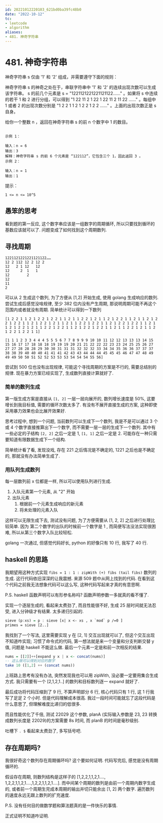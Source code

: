 ```yaml
---
id: 20221012220103_621bd0ba39fc48b0
date: "2022-10-12"
tc:
- leetcode
- algorithm
aliases:
- 481. 神奇字符串
---
```


# 481. 神奇字符串

神奇字符串 s 仅由 '1' 和 '2' 组成，并需要遵守下面的规则：

神奇字符串 s 的神奇之处在于，串联字符串中 '1' 和 '2' 的连续出现次数可以生成该字符串。
s 的前几个元素是 s = "1221121221221121122……" 。如果将 s 中连续的若干 1 和 2 进行分组，可以得到 "1 22 11 2 1 22 1 22 11 2 11 22 ......" 。每组中 1 或者 2 的出现次数分别是 "1 2 2 1 1 2 1 2 2 1 2 2 ......" 。上面的出现次数正是 s 自身。

给你一个整数 n ，返回在神奇字符串 s 的前 n 个数字中 1 的数目。

```

示例 1：

输入：n = 6
输出：3
解释：神奇字符串 s 的前 6 个元素是 “122112”，它包含三个 1，因此返回 3 。
示例 2：

输入：n = 1
输出：1

```

提示：

`1 <= n <= 10^5`

## 愚笨的思考

看到题的第一反应, 这个数字串应该是一组数字的周期循环, 所以只要找到循环的基数应该就可以了. 问题变成了如何找到这个周期数列.

## 寻找周期

```
1221121221221121122……
12 2 112 12 2 12 2
12   2 1 12   12
12     2  1   1
12        2
12
11
2
```

可以从 2 生成这个数列, 为了方便从 [1,2] 开始生成, 使用 golang 生成响应的数列.尝试生成后感觉没啥规律, 至少 382 位内没有产生周期, 那说明周期可能不再这个范围内或者就没有周期. 简单统计可以得到一下数列

```
[1 2 2 1 1 2 1 2 2 1 2 2 1 1 2 1 1 2 2 1 2 1 1 2 1 2 2 1 1 2 1 1 2 1 2 2 1 2 2 1 1 2 1 2 2 1 2 1 1 2 1 1 2 2 1 2 2 1 1 2 1 2 2 1 2 2 1 1 2 1 1 2 1 2 2 1 2 1 1 2 2 1 2 2 1 1 2 1 2 2 1 2 2 1 1 2 1 1 2 2 1 2 1 1 2 1 2 2 1 2 2 1 1]

[1 1 1 2 3 3 4 4 4 5 5 5 6 7 7 8 9 9 9 10 10 11 12 12 13 13 13 14 15 15 16 17 17 18 18 18 19 19 19 20 21 21 22 22 22 23 23 24 25 25 26 27 27 27 28 28 28 29 30 30 31 31 31 32 32 32 33 34 34 35 36 36 37 37 37 38 38 39 40 40 40 41 41 41 42 43 43 44 44 44 45 45 45 46 47 47 48 49 49 49 50 50 51 52 52 53 53 53 54 54 54 55 56]
```

尝试到 500 位也没有出现规律, 可能这个寻找周期的方案是不行的, 需要总结别的规律. 现在暴力方案已经实现了, 生成数列直接计算就好了.

### 简单的数列生成

第一版生成方案是直接从 `[1, 2]` 一层一层向展开的, 数列增长速度是 50%, 这要增长到我目标值, 需要的循环次数太多了. 有没有不展开直接生成的方案, 这种即使采用暴力效果也会比展开效果好.

思考过程中, 想到一个问题, 当前数列可以生成下一个数列, 我是不是可以通过 3 个或 4 个数字直接推算出下一个数字, 而不需要一层一层的生成下一个数列. 其中有一些必定的子结构 `[2, 2]` 之后一定是 1, `[1, 1]` 之后一定是 2. 可能存在一种只需要知道有限数据生成下一个结构.

简单统计看了看, 发现没戏, 存在 221 之后情况是不确定的, 1221 之后也是不确定的, 那就没有办法简单生成了.

### 用队列生成数列

每一层数列前 x 位都是一样, 所以可以使用队列进行生成.
1. 入队元素第一个元素, 从 "2" 开始
2. 出队元素
    1. 根据前一个元素生成响应的新元素
    2. 将未处理的元素入队

这样可以无限生成下去, 测试没有问题, 为了方便需要从 [1, 2, 2] 之后进行处理比较简单. 因为 第二个数字的出队的时候前一个数字是 1 , 而简便写法没法实现很困难, 所以从第三个数字入队比较轻松.

golang 一次通过, 但感觉代码好长, python 的好像只有 10 行, 我写了 40 行.

## haskell 的思路

我期望用这种方式实现 `fibs = 1 : 1 : zipWith (+) fibs (tail fibs)` 数列的生成. 这行代码依旧深深的让我震撼. 来源 509 题中从网上找到的代码. 在看到这个代码之前我无法想象代码可以这么写, 这种代码写起来才真的有意思啊.

P.S. haskell 函数声明可以有形参名称吗? 函数声明参数一多就真的看不懂了.

实现一个逐层生成的, 看起来太费劲了, 而且性能很不好, 生成 25 层时间就无法忍受, 进入分钟级才有结果. 太多递归引起的.

```hs
sieve (p:xs) = p : sieve [x| x <- xs , x `mod` p /=0 ]
primes = sieve [2..]
```

我找到了一个写法, 这里需要实现 y 在 [2, 1] 交互出现就可以了, 但这个交互出现不知道咋实现; 习惯了命令式的代码, 第一想法就是来一个变量和分支判断交替 y 值, 问题是 haskell 不能这么做. 最后一个元素一定是和前一次相反的结果.
```hs
nums = [[2]]++[expand y x | x <- concat(nums)]
-- 这么做可以得到对应的数字
take 10 ([1,2] ++ (concat nums))
```

上班路上思考有没有办法, 突然发现我也可以用 zipWith, 没必要一定要用集合生成方式. 我只需要有一个 [2,1,2,1..] 的数列和目标数列逐一 expand 就好了.

最后成功将代码压缩到了 9 行, 不算声明部分 6 行, 核心代码只有 1 行, 这 1 行我写了足足 2 个小时. 但是代码理解成本很高. 我过一段时间可能就忘了这段代码是什么意思了, 但理解难度比递归的低很多.

而且性能优化了千倍, 测试 22029 这个参数, planA \(实际输入参数是 23, 23 转换成数列长度是 22029\)的方案需要 8s 时间, 而 planB 的时间是毫秒级别.

吐槽下 `. $` 看起来太费劲了, 多写括号吧.

## 存在周期吗?

我很好奇这个数列存在周期循环吗? 这个要如何证明. 代码写完后, 感觉是没有周期循环的.

假设存在周期, 则数列结构是这样子的 [1,2,2,1,1,2,1...., 1,2,2,1,1,2,1....,1,2,2,1,1,2,1....]. 而中间某个周期的数列是由前一个周期内数字生成的, 或者前一个周期生完成本周期的输出并切只能余出 [1, 2] 两个数字. 遍历数列的速度永远无跟上数列的扩充速度.

P.S. 没有任何目的做数学题和算法题真的是一件快乐的事情.

正式证明不知道咋证明.
